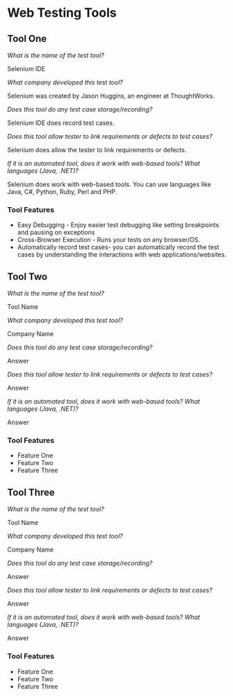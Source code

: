 # Web Testing Tools

## Tool One

_What is the name of the test tool?_ 

Selenium IDE

_What company developed this test tool?_ 

Selenium was created by Jason Huggins, an engineer at ThoughtWorks.

_Does this tool do any test case storage/recording?_ 

Selenium IDE does record test cases.

_Does this tool allow tester to link requirements or defects to test cases?_ 

Selenium does allow the tester to link requirements or defects.

_If it is an automated tool, does it work with web-based tools? What languages (Java, .NET)?_ 

Selenium does work with web-based tools. You can use languages like Java, C#, Python, Ruby, Perl and PHP.

### Tool Features
* Easy Debugging - Enjoy easier test debugging like setting breakpoints and pausing on exceptions
* Cross-Browser Execution - Runs your tests on any browser/OS.
* Automatically record test cases- you can automatically record the test cases by understanding the interactions with web applications/websites.

## Tool Two

_What is the name of the test tool?_ 

Tool Name

_What company developed this test tool?_ 

Company Name

_Does this tool do any test case storage/recording?_ 

Answer

_Does this tool allow tester to link requirements or defects to test cases?_ 

Answer

_If it is an automated tool, does it work with web-based tools? What languages (Java, .NET)?_ 

Answer

### Tool Features
* Feature One
* Feature Two
* Feature Three

## Tool Three

_What is the name of the test tool?_ 

Tool Name

_What company developed this test tool?_ 

Company Name

_Does this tool do any test case storage/recording?_ 

Answer

_Does this tool allow tester to link requirements or defects to test cases?_ 

Answer

_If it is an automated tool, does it work with web-based tools? What languages (Java, .NET)?_ 

Answer

### Tool Features
* Feature One
* Feature Two
* Feature Three
